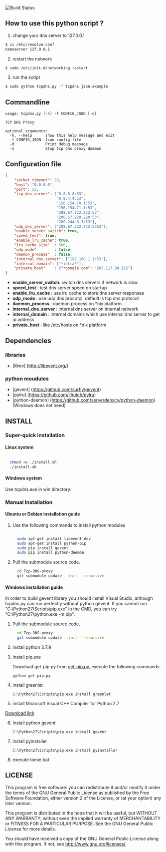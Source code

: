 
![Build Status](https://travis-ci.org/henices/Tcp-DNS-proxy.svg?branch=master)

How to use this python script ?
-------------------------------

1.    change your dns server to 127.0.0.1

   ```bash
  $ vi /etc/resolve.conf  
  nameserver 127.0.0.1
  ```
2.    restart the network

  ```bash
  $ sudo /etc/init.d/networking restart
  ```
3.    run the script

  ```bash
  $ sudo python tcpdns.py -f tcpdns.json.example
  ```
  
Commandline
----------------------------

```
usage: tcpdns.py [-h] -f CONFIG_JSON [-d]

TCP DNS Proxy

optional arguments:
  -h, --help      show this help message and exit
  -f CONFIG_JSON  Json config file
  -d              Print debug message
  -s              Stop tcp dns proxy daemon
```

  
Configuration file
----------------------------

``` json
{
    "socket_timeout": 20,
    "host": "0.0.0.0",
    "port": 53,
    "tcp_dns_server": ["8.8.8.8:53",
                       "8.8.4.4:53",
                       "156.154.70.1:53",
                       "156.154.71.1:53",
                       "208.67.222.222:53",
                       "208.67.220.220:53",
                       "209.244.0.3:53"],
    "udp_dns_server": ["208.67.222.222:5353"],
    "enable_server_switch": true,
    "speed_test": true,
    "enable_lru_cache": true,
    "lru_cache_size"  : 500,
    "udp_mode"        : false,
    "daemon_process"  : false,
    "internal_dns_server": ["192.168.1.1:53"],
    "internal_domain": ["*intra*"],
    "private_host"    : {"*google.com": "203.117.34.162"}
}
```
* **enable_server_switch**: switch dns servers if network is slow
* **speed_test**          : test dns server speed on startup
* **enable_lru_cache**    : use lru cache to store dns server responses
* **udp_mode**            : use udp dns procotol, default is tcp dns protocol
* **daemon_process**      : daemon process on *nix platform
* **internal_dns_server** : internal dns server on internal network
* **internal_domain**     : internal domains which use internal dns server to get ip address
* **private_host**        : like /etc/hosts on *nix platform

  
Dependencies
----------------------------

### libraries
   * [libev] (http://libevent.org/)

### python moudules
   * [gevent] (https://github.com/surfly/gevent)
   * [pylru] (https://github.com/jlhutch/pylru)
   * [python-daemon] (https://github.com/serverdensity/python-daemon) (Windows does not need)

INSTALL
---------------------

### Super-quick installation

#### Linux system

```bash

  chmod +x ./install.sh
  ./install.sh
```

#### Windows system

Use tcpdns.exe in win directory.


### Manual Installation


#### Ubuntu or Debian installation guide

1. Use the following commands to install python modules

   ```bash
   
     sudo apt-get install libevent-dev
     sudo apt-get install python-pip
     sudo pip install gevent
     sudo pip install python-daemon
   ```

2. Pull the submodule source code.

   ```bash
     cd Tcp-DNS-proxy
     git submodule update --init --recursive
   ```

#### Windows installation guide

   In order to build gevent library you should install Visual Studio, 
   although tcpdns.py can run perfectly without python gevent.
   If you cannot run "C:\Python27\Scripts\pip.exe" in the CMD,
   you can try "C:\Python27\python.exe -m pip".


1. Pull the submodule source code.
   ```bash
     cd Tcp-DNS-proxy
     git submodule update --init --recursive
   ```

2. install python 2.7.9


3. Install pip.exe

   Download get-pip.py from [get-pip.py](https://raw.github.com/pypa/pip/master/contrib/get-pip.py),
   execute the following commands:

   ```
   python get-pip.py
   ```
4. install greenlet

   ```
   C:\Python27\Scripts\pip.exe install greenlet
   ```

5. install Microsoft Visual C++ Compiler for Python 2.7

  [Download link](http://www.microsoft.com/en-us/download/details.aspx?id=44266)

6. Install python gevent

   ```
   C:\Python27\Scripts\pip.exe install gevent
   ```

7. install pyinstaller

   ```
   C:\Python27\Scripts\pip.exe install pyinstaller
   ```
   
8. execute toexe.bat


LICENSE
----------------------

This program is free software: you can redistribute it and/or modify it under the terms of the GNU General Public License 
as published by the Free Software Foundation, either version 2 of the License, or (at your option) any later version.

This program is distributed in the hope that it will be useful, but WITHOUT ANY WARRANTY; without even the implied warranty
of MERCHANTABILITY or FITNESS FOR A PARTICULAR PURPOSE. See the GNU General Public License for more details.

You should have received a copy of the GNU General Public License along with this program. If not, see 
http://www.gnu.org/licenses/
